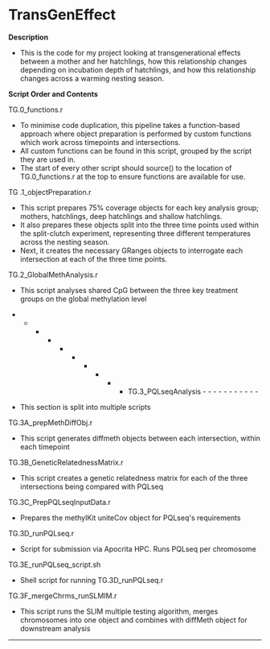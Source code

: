 # TransGenEffect


**Description**
- This is the code for my project looking at transgenerational effects between a mother and her hatchlings, how this relationship changes depending on incubation depth of hatchlings, and how this relationship changes across a warming nesting season. 



**Script Order and Contents**

TG.0_functions.r
-  To minimise code duplication, this pipeline takes a function-based approach where object preparation is performed by custom functions which work across timepoints and intersections.
-  All custom functions can be found in this script, grouped by the script they are used in. 
-  The start of every other script should source() to the location of TG.0_functions.r at the top to ensure functions are available for use.

TG .1_objectPreparation.r
- This script prepares 75% coverage objects for each key analysis group; mothers, hatchlings, deep hatchlings and shallow hatchlings.
- It also prepares these objects split into the three time points used within the split-clutch experiment, representing three different temperatures across the nesting season.
- Next, it creates the necessary GRanges objects to interrogate each intersection at each of the three time points.

TG.2_GlobalMethAnalysis.r
- This script analyses shared CpG between the three key treatment groups on the global methylation level



-  -  -  -  -  -  -  -  -  -   TG.3_PQLseqAnalysis  -  -  -  -  -  -  -  -  -  -  -
  - This section is split into multiple scripts

TG.3A_prepMethDiffObj.r
- This script generates diffmeth objects between each intersection, within each timepoint

TG.3B_GeneticRelatednessMatrix.r
- This script creates a genetic relatedness matrix for each of the three intersections being compared with PQLseq

TG.3C_PrepPQLseqInputData.r
- Prepares the methylKit uniteCov object for PQLseq's requirements                                 

TG.3D_runPQLseq.r
- Script for submission via Apocrita HPC. Runs PQLseq per chromosome

TG.3E_runPQLseq_script.sh
- Shell script for running TG.3D_runPQLseq.r

TG.3F_mergeChrms_runSLMIM.r
- This script runs the SLIM multiple testing algorithm, merges chromosomes into one object and combines with diffMeth object for downstream analysis

-  -  -  -  -  -  -  -  -  -  -  -  -  -  -  -  -  -  -  -  -  -  -  -  -  -  -  -  -  - 




